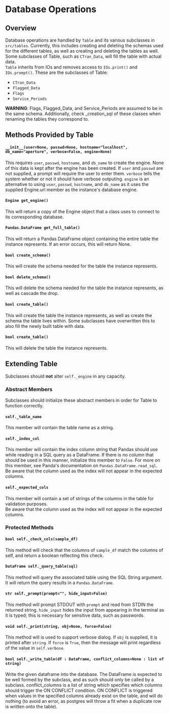# Database Operations

## Overview

Database operations are handled by `Table` and its various subclasses in
`src/tables`. Currently, this includes creating and deleting the schemas used
for the different tables, as well as creating and deleting the tables as well.
Some subclasses of Table, such as `CTran_Data`, will fill the table with actual
data.  
`Table` inherits from IOs and removes access to `IOs.print()` and
`IOs.prompt()`.
These are the subclasses of Table:  

- `CTran_Data`  
- `Flagged_Data`  
- `Flags`  
- `Service_Periods`

**WARNING**: Flags, Flagged_Data, and Service_Periods are assumed to be in the
same schema. Additionally, check _creation_sql of these classes when renaming
the tables they correspond to.

## Methods Provided by Table

#### `__init__(user=None, passwd=None, hostname="localhost", db_name="aperture", verbose=False, engine=None)`

This requires `user`, `passwd`, `hostname`, and `db_name` to create the engine.
None of this data is kept after the engine has been created. If `user` and
`passwd` are not supplied, a prompt will require the user to enter them.
`verbose` tells the system whether or not it should have verbose outputing.
`engine` is an alternative to using `user`, `passwd`, `hostname`, and
`db_name` as it uses the supplied Engine.url member as the instance's database
engine.

#### `Engine get_engine()`
This will return a copy of the Engine object that a class uses to connect to
its corresponding database.

#### `Pandas.DataFrame get_full_table()`
This will return a Pandas DataFrame object containing the entire table the
instance represents. If an error occurs, this will return None.

#### `bool create_schema()`
This will create the schema needed for the table the instance represents.

#### `bool delete_schema()`
This will delete the schema needed for the table the instance represents, as
well as cascade the drop.

#### `bool create_table()`
This will create the table the instance represents, as well as create the
schema the table lives within. Some subclasses have overwritten this to also
fill the newly built table with data.

#### `bool create_table()`
This will delete the table the instance represents.

## Extending Table

Subclasses should **not** alter `self._engine` in any capacity.

### Abstract Members

Subclasses should initialize these abstract members in order for Table to
function correctly.  

#### `self._table_name`
This member will contain the table name as a string.

#### `self._index_col`
This member will contain the index column string that Pandas should use while
reading in a SQL query as a DataFrame. If there is no column that should be
used in this manner, initialize this member to `False`. For more on this
member, see Panda's documentation on `Pandas.DataFrame.read_sql`.  
Be aware that the column used as the index will not appear in the expected
columns.

#### `self._expected_cols`
This member will contain a set of strings of the columns in the table for
validation purposes.  
Be aware that the column used as the index will not appear in the expected
columns.

### Protected Methods

#### `bool self._check_cols(sample_df)`

This method will check that the columns of `sample_df` match the columns of
self, and return a boolean reflecting this check.

#### `DataFrame self._query_table(sql)`

This method will query the associated table using the SQL String argument. It
will return the query results in a `Pandas.DataFrame`.

#### `str self._prompt(prompt="", hide_input=False)`

This method will prompt STDOUT with `prompt` and read from STDIN the returned
string. `hide_input` hides the input from appearing in the terminal as it is
typed; this is necessary for sensitive data, such as passwords.

#### `void self._print(string, obj=None, force=False)`

This method will is used to support verbose dialog. If `obj` is supplied, it is
printed after `string`. If `force` is `True`, then the message will print
regardless of the value in `self.verbose`.

#### `bool self._write_table(df : DataFrame, conflict_columns=None : list of string)`

Write the given dataframe into the database. The DataFrame is expected to
be well formed by the subclass, and as such should only be called by a
subclass.
conflict_columns is a list of string which specifies which columns should
trigger the ON CONFLICT condition. ON CONFLICT is triggered when values
in the specified columns already exist on the table, and will do nothing
(to avoid an error, as postgres will throw a fit when a duplicate row is
written onto the table).

